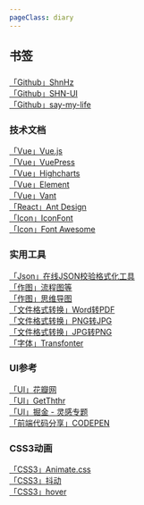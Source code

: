 ```yaml
---
pageClass: diary
---
```


## 书签

### 
[「Github」ShnHz](https://github.com/ShnHz) <br>
[「Github」SHN-UI](https://shnhz.github.io/shn-ui/#/component/installation) <br>
[「Github」say-my-life](https://shnhz.github.io/say-my-life/) <br>

### 技术文档
[「Vue」Vue.js](https://cn.vuejs.org/v2/api/) <br>
[「Vue」VuePress](https://vuepress.vuejs.org/zh/config/#%E5%9F%BA%E6%9C%AC%E9%85%8D%E7%BD%AE) <br>
[「Vue」Highcharts](https://www.highcharts.com.cn/) <br>
[「Vue」Element](https://element.eleme.io/#/zh-CN/component/installation) <br>
[「Vue」Vant](https://youzan.github.io/vant/?source=vuejsorg#/zh-CN/intro) <br>
[「React」Ant Design](https://ant.design/docs/react/introduce-cn) <br>
[「Icon」IconFont](https://www.iconfont.cn/) <br>
[「Icon」Font Awesome](http://www.fontawesome.com.cn/faicons/) <br>

### 实用工具
[「Json」在线JSON校验格式化工具](https://www.bejson.com/) <br>
[「作图」流程图等](https://www.processon.com/) <br>
[「作图」思维导图](https://zhimap.com/auth) <br>
[「文件格式转换」Word转PDF](https://smallpdf.com/cn/word-to-pdf) <br>
[「文件格式转换」PNG转JPG](https://png2jpg.com/zh/) <br>
[「文件格式转换」JPG转PNG](https://jpg2png.com/zh/) <br>
[「字体」Transfonter](https://transfonter.org/) <br>

### UI参考
[「UI」花瓣网](https://huaban.com/) <br>
[「UI」GetThthr](http://www.invisionapp.com/inside-design/design-resources/tethr/) <br>
[「UI」掘金 - 灵感专题](https://juejin.im/post/5d10360b6fb9a07eb94f9687) <br>
[「前端代码分享」CODEPEN](https://codepen.io/popular/pens) <br>

### CSS3动画
[「CSS3」Animate.css](https://daneden.github.io/animate.css/) <br>
[「CSS3」抖动](http://elrumordelaluz.github.io/csshake/) <br>
[「CSS3」hover](http://ianlunn.github.io/Hover/) <br>
